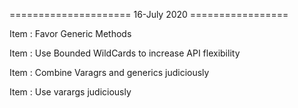===================== 16-July 2020 =================

Item : Favor Generic Methods

Item : Use Bounded WildCards to  increase API flexibility

Item : Combine Varagrs and generics judiciously

Item : Use varargs judiciously
